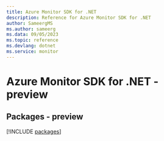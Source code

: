 ```yaml
---
title: Azure Monitor SDK for .NET
description: Reference for Azure Monitor SDK for .NET
author: SameergMS
ms.author: sameerg
ms.data: 09/05/2023
ms.topic: reference
ms.devlang: dotnet
ms.service: monitor
---
```

# Azure Monitor SDK for .NET - preview
## Packages - preview
[!INCLUDE [packages](monitor-index.md)]
